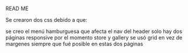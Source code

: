 READ ME

Se crearon dos css debido a que: 

se creo el menú hamburguesa que afecta el nav del header
solo hay dos páginas responsive por el momento store y gallery
se usó grid en vez de margenes siempre que fué posible en estas dos páginas
     